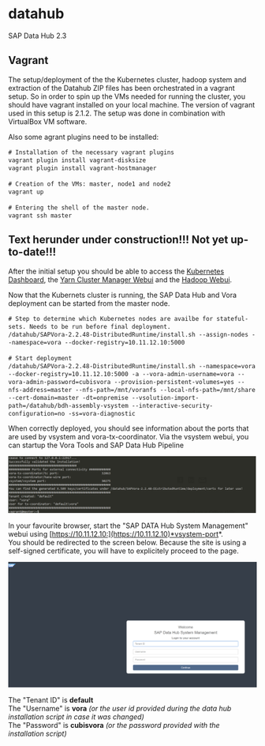 # datahub
SAP Data Hub 2.3

## Vagrant
The setup/deployment of the the Kubernetes cluster, hadoop system and extraction of the Datahub ZIP files has been orchestrated in a vagrant setup. So in order to spin up the VMs needed for running the cluster, you should have vagrant installed on your local machine. The version of vagrant used in this setup is 2.1.2. The setup was done in combination with VirtualBox VM software.

Also some agrant plugins need to be installed: 
```
# Installation of the necessary vagrant plugins
vagrant plugin install vagrant-disksize
vagrant plugin install vagrant-hostmanager

# Creation of the VMs: master, node1 and node2
vagrant up

# Entering the shell of the master node.
vagrant ssh master

```
## Text herunder under construction!!! Not yet up-to-date!!!
After the initial setup you should be able to access the [Kubernetes Dashboard](http://10.11.12.10:8001/api/v1/namespaces/kube-system/services/http:kubernetes-dashboard:/proxy/), the [Yarn Cluster Manager Webui](http://10.11.12.10:8088/cluster) and the [Hadoop Webui](http://10.11.12.10:50070).

Now that the Kubernets cluster is running, the SAP Data Hub and Vora deployment can be started from the master node.

```
# Step to determine which Kubernetes nodes are availbe for stateful-sets. Needs to be run before final deployment.
/datahub/SAPVora-2.2.48-DistributedRuntime/install.sh --assign-nodes --namespace=vora --docker-registry=10.11.12.10:5000

# Start deployment
/datahub/SAPVora-2.2.48-DistributedRuntime/install.sh --namespace=vora --docker-registry=10.11.12.10:5000 -a --vora-admin-username=vora --vora-admin-password=cubisvora --provision-persistent-volumes=yes --nfs-address=master --nfs-path=/mnt/voranfs --local-nfs-path=/mnt/share --cert-domain=master -dt=onpremise --vsolution-import-path=/datahub/bdh-assembly-vsystem --interactive-security-configuration=no -ss=vora-diagnostic
```

When correctly deployed, you should see information about the ports that are used by vsystem and vora-tx-coordinator. Via the vsystem webui, you can startup the Vora Tools and SAP Data Hub Pipeline

![voraports](https://github.com/CubisSolutions/datahub/raw/master/assets/ports.png?raw=true, "ports picture")

In your favourite browser, start the "SAP DATA Hub System Management" webui using [https://10.11.12.10:](https://10.11.12.10)*vsystem-port*.  
You should be redirected to the screen below. Because the site is using a self-signed certificate, you will have to explicitely proceed to the page.

![datahublogin](https://github.com/CubisSolutions/datahub/raw/master/assets/datahubloginscreen.png?raw=true, "datahubloginscreen picture")

The "Tenant ID" is **default**  
The "Username" is **vora** *(or the user id provided during the data hub installation script in case it was changed)*  
The "Password" is **cubisvora** *(or the password provided with the installation script)*  
